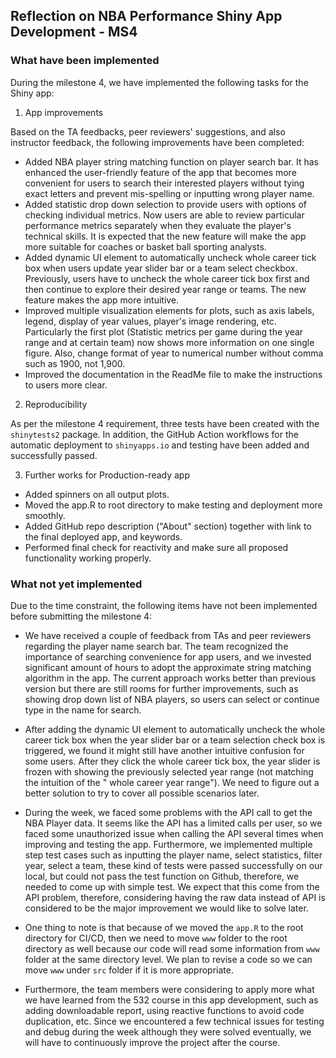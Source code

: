 ## Reflection on NBA Performance Shiny App Development - MS4

### What have been implemented

During the milestone 4, we have implemented the following tasks for the Shiny app:

1.  App improvements

Based on the TA feedbacks, peer reviewers' suggestions, and also instructor feedback, the following improvements have been completed:

-   Added NBA player string matching function on player search bar. It has enhanced the user-friendly feature of the app that becomes more convenient for users to search their interested players without tying exact letters and prevent mis-spelling or inputting wrong player name.
-   Added statistic drop down selection to provide users with options of checking individual metrics. Now users are able to review particular performance metrics separately when they evaluate the player's technical skills. It is expected that the new feature will make the app more suitable for coaches or basket ball sporting analysts.
-   Added dynamic UI element to automatically uncheck whole career tick box when users update year slider bar or a team select checkbox. Previously, users have to uncheck the whole career tick box first and then continue to explore their desired year range or teams. The new feature makes the app more intuitive.
-   Improved multiple visualization elements for plots, such as axis labels, legend, display of year values, player's image rendering, etc. Particularly the first plot (Statistic metrics per game during the year range and at certain team) now shows more information on one single figure. Also, change format of year to numerical number without comma such as 1900, not 1,900.
-   Improved the documentation in the ReadMe file to make the instructions to users more clear.

2.  Reproducibility

As per the milestone 4 requirement, three tests have been created with the `shinytests2` package. In addition, the GitHub Action workflows for the automatic deployment to `shinyapps.io` and testing have been added and successfully passed.

3.  Further works for Production-ready app

-   Added spinners on all output plots.
-   Moved the app.R to root directory to make testing and deployment more smoothly.
-   Added GitHub repo description ("About" section) together with link to the final deployed app, and keywords.
-   Performed final check for reactivity and make sure all proposed functionality working properly.

### What not yet implemented

Due to the time constraint, the following items have not been implemented before submitting the milestone 4:

-   We have received a couple of feedback from TAs and peer reviewers regarding the player name search bar. The team recognized the importance of searching convenience for app users, and we invested significant amount of hours to adopt the approximate string matching algorithm in the app. The current approach works better than previous version but there are still rooms for further improvements, such as showing drop down list of NBA players, so users can select or continue type in the name for search.

-   After adding the dynamic UI element to automatically uncheck the whole career tick box when the year slider bar or a team selection check box is triggered, we found it might still have another intuitive confusion for some users. After they click the whole career tick box, the year slider is frozen with showing the previously selected year range (not matching the intuition of the " whole career year range"). We need to figure out a better solution to try to cover all possible scenarios later.

-   During the week, we faced some problems with the API call to get the NBA Player data. It seems like the API has a limited calls per user, so we faced some unauthorized issue when calling the API several times when improving and testing the app. Furthermore, we implemented multiple step test cases such as inputting the player name, select statistics, filter year, select a team, these kind of tests were passed successfully on our local, but could not pass the test function on Github, therefore, we needed to come up with simple test. We expect that this come from the API problem, therefore, considering having the raw data instead of API is considered to be the major improvement we would like to solve later.

-   One thing to note is that because of we moved the `app.R` to the root directory for CI/CD, then we need to move `www` folder to the root directory as well because our code will read some information from `www` folder at the same directory level. We plan to revise a code so we can move `www` under `src` folder if it is more appropriate.

-   Furthermore, the team members were considering to apply more what we have learned from the 532 course in this app development, such as adding downloadable report, using reactive functions to avoid code duplication, etc. Since we encountered a few technical issues for testing and debug during the week although they were solved eventually, we will have to continuously improve the project after the course.
